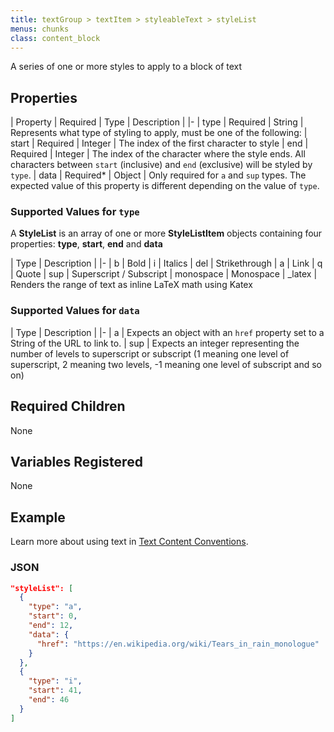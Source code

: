 ```yaml
---
title: textGroup > textItem > styleableText > styleList
menus: chunks
class: content_block
---
```


A series of one or more styles to apply to a block of text

## Properties

| Property | Required | Type | Description |
|-
| type | Required | String | Represents what type of styling to apply, must be one of the following:
| start | Required | Integer | The index of the first character to style
| end | Required | Integer | The index of the character where the style ends. All characters between `start` (inclusive) and `end` (exclusive) will be styled by `type`.
| data | Required\* | Object | Only required for `a` and `sup` types. The expected value of this property is different depending on the value of `type`.

### Supported Values for `type`

A **StyleList** is an array of one or more **StyleListItem** objects containing four properties: **type**, **start**, **end** and **data**

| Type | Description |
|-
| b | Bold
| i | Italics
| del | Strikethrough
| a | Link
| q | Quote
| sup | Superscript / Subscript
| monospace | Monospace
| \_latex | Renders the range of text as inline LaTeX math using Katex

### Supported Values for `data`

| Type | Description |
|-
| a | Expects an object with an `href` property set to a String of the URL to link to.
| sup | Expects an integer representing the number of levels to superscript or subscript (1 meaning one level of superscript, 2 meaning two levels, -1 meaning one level of subscript and so on)

## Required Children

None

## Variables Registered

None

## Example

Learn more about using text in [Text Content Conventions](../text_content.html).

### JSON

```json
"styleList": [
  {
    "type": "a",
    "start": 0,
    "end": 12,
    "data": {
      "href": "https://en.wikipedia.org/wiki/Tears_in_rain_monologue"
    }
  },
  {
    "type": "i",
    "start": 41,
    "end": 46
  }
]
```
